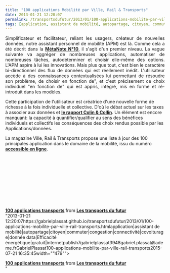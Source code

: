 ```yaml
---
title: "100 applications Mobilité par Ville, Rail & Transports"
date: 2013-01-21 12:20:07
permalink: /transportsdufutur/2013/01/100-applications-mobilite-par-ville-rail-transports.html
tags: [application, assistant de mobilité, autopartage, citoyen, commuter, congestion, connectivité, covoiturage, donnée data, Efficacité énergétique, gratuit, internet]
---
```


<p style="text-align: justify;">Simplificateur et facilitateur, reliant les usagers, créateur de nouvelles données, notre assistant personnel de mobilité (APM) est là. Comme cela a été décrit dans la <strong><a href="https://gabrielplassat.github.io/transportsdufutur/2010/11/metanote-tdf-10-nous-etions-nous-sommes-et-nous-serons-des-cyborgs-lassistant-personnel-de-mobilite.html" target="_blank">MétaNote N°10</a></strong>, il s'agit d'un premier niveau. La vague suivante va aggréger de nombreuses applications, automatiser de nombreuses tâches, autodéterminer et choisir elle-même des options. L'APM aspire à lui les innovations. Mais plus que tout, c'est bien le caractère bi-directionnel des flux de données qui est réellement inédit. L'utilisateur accède à des connaissances contextualisées lui permettant de résoudre son problème, de choisir en fonction de", et c'est précisement ce choix individuel "en fonction de" qui est appris, intégré, mis en forme et ré-introduit dans les modèles. </p> <p style=""text-align: justify>Cette participation de l'utilisateur est créatrice d'une nouvelle forme de richesse à la fois individuelle et collective. D'où le débat actuel sur les taxes à associer aux données et <strong><a href=""http://www.usinenouvelle.com/article/le-rapport-colin-et-collin-entre-les-mains-du-gouvernement.N189895"" target=""_blank"">le rapport Colin & Collin</a></strong>. Un élément est encore manquant: la capacité à quantifier/qualifier au sens des bénéfices individuels et collectifs les conséquences des choix rendus possible par les Applications/données. </p> <p style=""text-align: justify>La magazine Ville, Rail & Transports propose une liste à jour des 100 principales application dans le domaine de la mobilité, issu du numéro <strong><a href=""http://www.ville-rail-transports.com/content/feuilletez-vrt"" target=""_blank"">accessible en ligne</a></strong>. </p>  <!--more-->   <p> <iframe frameborder=""0"" height=""511"" marginheight=""0"" marginwidth=""0"" scrolling=""no"" src=""http://fr.slideshare.net/slideshow/embed_code/16094734"" style=""border: 1px solid #CCC border-width: 1px 1px 0 margin-bottom: 5px width=""479""> </iframe> </p> <div style=""margin-bottom: 5px> <strong> <a href=""http://fr.slideshare.net/transportsdufutur/100-applications-transports"" target=""_blank"" title=""100 applications transports"">100 applications transports</a> </strong> from <strong><a href=""http://fr.slideshare.net/transportsdufutur"" target=""_blank"">Les transports du futur</a></strong> </div>"2013-01-21 12:20:07https://gabrielplassat.github.io/transportsdufutur/2013/01/100-applications-mobilite-par-ville-rail-transports.htmlapplication|assistant de mobilité|autopartage|citoyen|commuter|congestion|connectivité|covoiturage|donnée data|Efficacité énergétique|gratuit|internetpublish7gabrielplassat3948gabriel.plassat@ademe.frGabrielPlassat100-applications-mobilite-par-ville-rail-transports2015-07-21 16:35:45width=""479""> </iframe> </p> <div style=""margin-bottom: 5px> <strong> <a href=""http://fr.slideshare.net/transportsdufutur/100-applications-transports"" target=""_blank"" title=""100 applications transports"">100 applications transports</a> </strong> from <strong><a href=""http://fr.slideshare.net/transportsdufutur"" target=""_blank"">Les transports du futur</a></strong> </div>"
